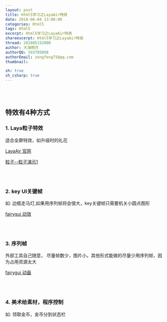 ```yaml
---
layout: post
title: Html5学习之LayaAir特效
date: 2018-06-04 13:00:00
categories: Html5
tags: Html5 
excerpt: Html5学习之LayaAir特效
shareexcerpt: Html5学习之LayaAir特效
thread: 201805152000
author: 大海明月
authorQQ: 593705098
authorEmail: zengfeng75@qq.com
thumbnail: 

sh: true
sh_csharp: true
---
```




<br>
<br>
<h2 class="nav1">特效有4种方式</h2>

<h3 class="nav2">1. Laya粒子特效</h3>
适合全屏特效，如升级时的礼花
<p><a target="_blank" href="https://www.layabox.com/">LayaAir 官网 </a></p>
<p><a target="_blank" href="http://layaair.ldc.layabox.com/demo/?category=2d&group=Particle&name=T1">粒子--粒子演示1</a></p>
<br><br>


<h3 class="nav2">2. key UI关键帧</h3>
如: 边框走马灯,如果用序列帧将会很大，key关键帧只需要机关小圆点图形
<p><a target="_blank" href="http://www.fairygui.com/guide/editor/index.html#%E5%8A%A8%E6%95%88%E5%B7%A5%E5%85%B7%E6%A0%8F">fairygui 动效 </a></p>
<br><br>


<h3 class="nav2">3. 序列帧</h3>
外部工具自己随意， 尽量帧数少，图片小。其他形式能做的尽量少用序列帧，因为占用资源太大
<p><a target="_blank" href="http://www.fairygui.com/guide/editor/movieclip.html#%E5%88%9B%E5%BB%BA%E5%8A%A8%E7%94%BB">fairygui 动画 </a></p>
<br><br>


<h3 class="nav2">4. 美术给素材，程序控制</h3>
如: 领取金币，金币分到状态栏
<br><br>